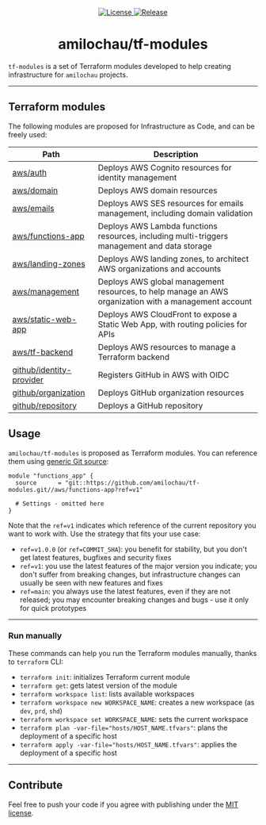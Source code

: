 <p align="center">
  <a href="https://github.com/amilochau/tf-modules/blob/main/LICENSE">
    <img src="https://img.shields.io/github/license/amilochau/tf-modules" alt="License">
  </a>
  <a href="https://github.com/amilochau/tf-modules/releases">
    <img src="https://img.shields.io/github/v/release/amilochau/tf-modules" alt="Release">
  </a>
</p>
<h1 align="center">
  amilochau/tf-modules
</h1>

`tf-modules` is a set of Terraform modules developed to help creating infrastructure for `amilochau` projects.

---

## Terraform modules

The following modules are proposed for Infrastructure as Code, and can be freely used:

| Path | Description |
| ---- | ----------- |
| [aws/auth](./aws/auth) | Deploys AWS Cognito resources for identity management |
| [aws/domain](./aws/domain) | Deploys AWS domain resources |
| [aws/emails](./aws/emails) | Deploys AWS SES resources for emails management, including domain validation |
| [aws/functions-app](./aws/functions-app) | Deploys AWS Lambda functions resources, including multi-triggers management and data storage |
| [aws/landing-zones](./aws/landing-zones) | Deploys AWS landing zones, to architect AWS organizations and accounts |
| [aws/management](./aws/management) | Deploys AWS global management resources, to help manage an AWS organization with a management account |
| [aws/static-web-app](./aws/static-web-app) | Deploys AWS CloudFront to expose a Static Web App, with routing policies for APIs |
| [aws/tf-backend](./aws/tf-backend) | Deploys AWS resources to manage a Terraform backend |
| [github/identity-provider](./github/identity-provider) | Registers GitHub in AWS with OIDC |
| [github/organization](./github/organization) | Deploys GitHub organization resources |
| [github/repository](./github/repository) | Deploys a GitHub repository |

## Usage

`amilochau/tf-modules` is proposed as Terraform modules. You can reference them using [generic Git source](https://developer.hashicorp.com/terraform/language/modules/sources#generic-git-repository):

```hcl
module "functions_app" {
  source      = "git::https://github.com/amilochau/tf-modules.git//aws/functions-app?ref=v1"

  # Settings - omitted here
}
```

Note that the `ref=v1` indicates which reference of the current repository you want to work with. Use the strategy that fits your use case:
- `ref=v1.0.0` (or `ref=COMMIT_SHA`): you benefit for stability, but you don't get latest features, bugfixes and security fixes
- `ref=v1`: you use the latest features of the major version you indicate; you don't suffer from breaking changes, but infrastructure changes can usually be seen with new features and fixes
- `ref=main`: you always use the latest features, even if they are not released; you may encounter breaking changes and bugs - use it only for quick prototypes

---

### Run manually

These commands can help you run the Terraform modules manually, thanks to `terraform` CLI:

- `terraform init`: initializes Terraform current module
- `terraform get`: gets latest version of the module
- `terraform workspace list`: lists available workspaces
- `terraform workspace new WORKSPACE_NAME`: creates a new workspace (as `dev`, `prd`, `shd`)
- `terraform workspace set WORKSPACE_NAME`: sets the current workspace
- `terraform plan -var-file="hosts/HOST_NAME.tfvars"`: plans the deployment of a specific host
- `terraform apply -var-file="hosts/HOST_NAME.tfvars"`: applies the deployment of a specific host

--- 

## Contribute

Feel free to push your code if you agree with publishing under the [MIT license](./LICENSE).
